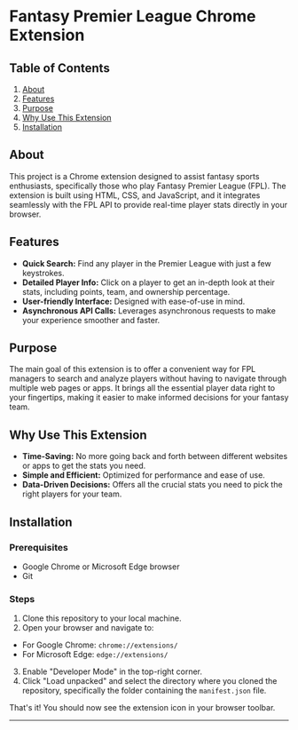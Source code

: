 # Fantasy Premier League Chrome Extension

## Table of Contents
1. [About](#about)
2. [Features](#features)
3. [Purpose](#purpose)
4. [Why Use This Extension](#why-use-this-extension)
5. [Installation](#installation)

## About
This project is a Chrome extension designed to assist fantasy sports enthusiasts, specifically those who play Fantasy Premier League (FPL). The extension is built using HTML, CSS, and JavaScript, and it integrates seamlessly with the FPL API to provide real-time player stats directly in your browser.

## Features
- **Quick Search:** Find any player in the Premier League with just a few keystrokes.
- **Detailed Player Info:** Click on a player to get an in-depth look at their stats, including points, team, and ownership percentage.
- **User-friendly Interface:** Designed with ease-of-use in mind.
- **Asynchronous API Calls:** Leverages asynchronous requests to make your experience smoother and faster.

## Purpose
The main goal of this extension is to offer a convenient way for FPL managers to search and analyze players without having to navigate through multiple web pages or apps. It brings all the essential player data right to your fingertips, making it easier to make informed decisions for your fantasy team.

## Why Use This Extension
- **Time-Saving:** No more going back and forth between different websites or apps to get the stats you need.
- **Simple and Efficient:** Optimized for performance and ease of use.
- **Data-Driven Decisions:** Offers all the crucial stats you need to pick the right players for your team.

## Installation

### Prerequisites
- Google Chrome or Microsoft Edge browser
- Git

### Steps
1. Clone this repository to your local machine.
2. Open your browser and navigate to:
- For Google Chrome: `chrome://extensions/`
- For Microsoft Edge: `edge://extensions/`

3. Enable "Developer Mode" in the top-right corner.
4. Click "Load unpacked" and select the directory where you cloned the repository, specifically the folder containing the `manifest.json` file.

That's it! You should now see the extension icon in your browser toolbar.

---

